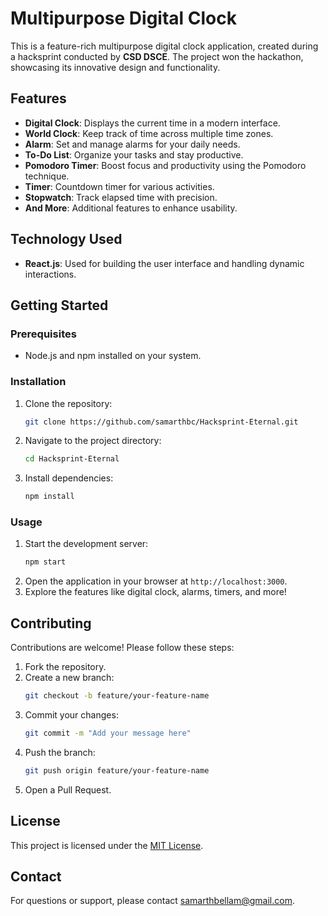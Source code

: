 # Multipurpose Digital Clock

This is a feature-rich multipurpose digital clock application, created during a hacksprint conducted by **CSD DSCE**. The project won the hackathon, showcasing its innovative design and functionality.

## Features
- **Digital Clock**: Displays the current time in a modern interface.
- **World Clock**: Keep track of time across multiple time zones.
- **Alarm**: Set and manage alarms for your daily needs.
- **To-Do List**: Organize your tasks and stay productive.
- **Pomodoro Timer**: Boost focus and productivity using the Pomodoro technique.
- **Timer**: Countdown timer for various activities.
- **Stopwatch**: Track elapsed time with precision.
- **And More**: Additional features to enhance usability.

## Technology Used
- **React.js**: Used for building the user interface and handling dynamic interactions.

## Getting Started

### Prerequisites
- Node.js and npm installed on your system.

### Installation
1. Clone the repository:
   ```bash
   git clone https://github.com/samarthbc/Hacksprint-Eternal.git
   ```
2. Navigate to the project directory:
   ```bash
   cd Hacksprint-Eternal
   ```
3. Install dependencies:
   ```bash
   npm install
   ```

### Usage
1. Start the development server:
   ```bash
   npm start
   ```
2. Open the application in your browser at `http://localhost:3000`.
3. Explore the features like digital clock, alarms, timers, and more!

## Contributing
Contributions are welcome! Please follow these steps:
1. Fork the repository.
2. Create a new branch:
   ```bash
   git checkout -b feature/your-feature-name
   ```
3. Commit your changes:
   ```bash
   git commit -m "Add your message here"
   ```
4. Push the branch:
   ```bash
   git push origin feature/your-feature-name
   ```
5. Open a Pull Request.

## License
This project is licensed under the [MIT License](LICENSE).

## Contact
For questions or support, please contact samarthbellam@gmail.com.
